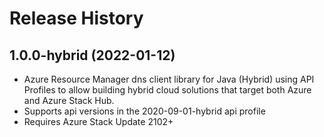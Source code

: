 # Release History

## 1.0.0-hybrid (2022-01-12)

- Azure Resource Manager dns client library for Java (Hybrid) using API Profiles to allow building hybrid cloud solutions
that target both Azure and Azure Stack Hub.
- Supports api versions in the 2020-09-01-hybrid api profile
- Requires Azure Stack Update 2102+
